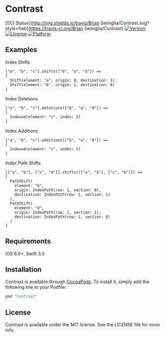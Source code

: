 # Contrast

[![CI Status](http://img.shields.io/travis/Brian Semiglia/Contrast.svg?style=flat)](https://travis-ci.org/Brian Semiglia/Contrast)
[![Version](https://img.shields.io/cocoapods/v/Contrast.svg?style=flat)](http://cocoapods.org/pods/Contrast)
[![License](https://img.shields.io/cocoapods/l/Contrast.svg?style=flat)](http://cocoapods.org/pods/Contrast)
[![Platform](https://img.shields.io/cocoapods/p/Contrast.svg?style=flat)](http://cocoapods.org/pods/Contrast)

## Examples

Index Shifts
```
["a", "b", "c"].shifts(["b", "a", "d"]) ==
[
  Shift(element: "a", origin: 0, destination: 1),
  Shift(element: "b", origin: 1, destination: 0)
]
```

Index Deletions
```
["a", "b", "c"].deletions(["b", "a", "d"]) == 
[
  Indexed(element: "c", index: 2)
]
```

Index Additions
```
["a", "b", "c"].additions(["b", "a", "d"]) ==
[
  Indexed(element: "c", index: 2)
]
```

Index Path Shifts
```
[["a", "b"], ["c", "d"]].shifts([["a", "d"], ["c", "b"]]) ==
[
  PathShift(
    element: "b",
    origin: IndexPath(row: 1, section: 0),
    destination: IndexPath(row: 1, section: 1)
  ),
  PathShift(
    element: "d",
    origin: IndexPath(row: 1, section: 1),
    destination: IndexPath(row: 1, section: 0)
  )
]
```

## Requirements

iOS 8.0+, 
Swift 3.0

## Installation

Contrast is available through [CocoaPods](http://cocoapods.org). To install it, simply add the following line to your Podfile:

```ruby
pod "Contrast"
```

## License

Contrast is available under the MIT license. See the LICENSE file for more info.

